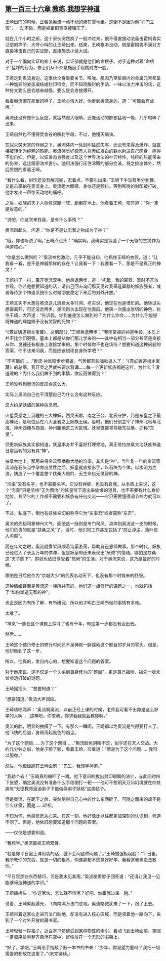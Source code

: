 ## [第一百三十六章 教练,我想学神道](https://www.xxbiquge.com/11_11207/9135767.html)


  王崎出门的时候，正看见奥流一动不动的僵在雪地里。这倒不是因为他“程门立雪”，一动不动，而是被霍桐青直接镇压了。

  就在几个小时之前，这个家伙突然疯了一般冲过来，恨不得直接动法轰击霍桐青实证部的样子，大呼小叫的让王崎出来。结果，王崎根本没动，倒是霍桐青不满对方直接冲击自己的实证部，直接施法小惩大诫。

  对于一个偏向实证的修士来说，实证部就是他们的命根子。对于这种对着“命根子”猛呼的行为，修士们从不介意施展手段糊对方一脸。

  王崎走到奥流身边，这家伙全身重要关节、喉咙、肌肉乃至脏器内的金属元素都呈一种诡异的姿态凝结成封印符文。而不知晓解封的手法、一味以法力冲击的话，这种符文要么是会越来越强，要么是会直接爆开。

  看着奥流僵在那里的样子，王崎心情大好。他走到奥流身边，道：“可能会有点疼。”

  奥流还没有做什么反应，就猛然瞪大眼睛，还能活动的肺部猛地一吸，几乎咆哮了出来。

  王崎自然也不懂得焚金谷的解封手段。不过，他懂天熵诀。

  在寂灭焚天掌的作用之下，奥流体内一处封印猛然失序，还没有来得及爆炸，就直接被转化为纯粹的热能。奥流感觉好像有人将赤红发白的铁水射进自己肉身，痛得不能自抑。但是，以妖兽肉身强度以及这个世界功法的神异特性，纯粹的热能带来的伤害，远比精密法术要小。他用法强行压住沸腾的部分血液，将之排出体外，然后愤恨的看着王崎。

  “看什么看，封印还没有解完呢，忍着点，不要叫出来。”王崎下手没有半分犹豫，又是击掌拍在奥流身上。奥流瞪大眼睛，身体还是颤抖。等到喉咙的封印被打破，他才发出一声惊天动地的痛呼。

  之后，妖族的天才人物竟双腿一软，跪倒在地上。他看着王崎，咬牙道：“你一定是故意的。”

  “说吧，你这次来找我，是有什么事情？”

  奥流昂起头，问道：“你是不是让无智之物成为了神？”

  “哦，你也听说了啊。”王崎点点头：“确实啊，我确实是锻造了一个无智的生灵作为神道核心。”

  “你是怎么做到的？”奥流神色激动，几乎不能自抑。他抓住王崎的衣领，道：“让我看一看，是不是神器那样的存在？让我看一下！我要看一下，那是不是真正的神灵！”

  王崎抖了一抖，震开奥流双手。他后退两步，道：“抱歉，我的算器，暂时不开放参观。你若是想要知道的话，请自己回去询问那天见过我缔造算器的妖族强者，或者等待那个神道系统什么时候彻底稳定下来后的对外开放。”

  王崎其实不大想在奥流这儿浪费太多时间。老实说，他现在也是很忙的。他转过头想要离开，可还没走两步，奥流再次出现在他面前。他第一次露出急切的神色，拦住王崎，大声道：“告诉我，你到底是怎么做到的？为什么你会……为什么你能够将神道的辉煌赐予没有灵智的死物？”

  “《霓虹铸道根本宝藏》，总纲部分。”王崎后退两步：“我所掌握的神道手段，本质上并不比你们更强，基本上都是从你们那儿学来的——其中有相当一部分甚至是直接从你、良锺还有椒身上直接学来的。那个时候你不也在场吗？想要知道这种问题的答案，你不该来问我，而是应该梳理自身所学吧？”

  “不可能的……”奥流·神岚皎步步紧逼，气势都有些咄咄逼人了：“《霓虹铸道根本宝藏》的总纲，我开灵之后就被要求背诵……每一个更新妖族都是这样。为什么？没道理的？为什么我们做不到的事情，你反而做得到？”

  王崎没料到奥流的反应会这么大。

  实际上奥流自己也不清楚自己为什么会有这种反应。

  这大约是妖族的某种执念吧。

  火星荧惑之上沉睡的三大神妖，西灵天君、南之王公、北辰守护，乃是东皇之下最高神祇，是地位远在八大圣者之上妖族王侯。当时，他们分别主宰了神州北地与北海、神州西疆与西海，神州腹地这三大区域。妖皇直接领导极东扶桑，亦称“东皇”。

  但更新妖族其实都知道，妖皇本身并不喜好打理领地，真正维持扶桑大地妖族神道日常运转的另有其“神”。

  扶桑大地上，那用来将帝流浆播撒大地的沟渠，其实是“神”。当年复一年的帝流浆流淌在石头当中孕育出灵性之后，妖皇就直接出手，以石块为个体，以水流为血流，铸造了一个覆盖整个扶桑大地的、无生命也无灵智的神。

  “沟渠”没有名字，也不需要名字。它没有神智，也没有自我。从本质上来说，这个“沟渠”只是坚持“无为而治”的妖皇陛下造出来偷懒的道具，也不需要有什么身份地位。甚至它的工作都不需要和妖族有任何交流——它只需要懂得调节神力就可以了。

  不过，私底下，倒也有妖族亲切的称呼它为“东渠君”或者简称“东君”。

  奥流的先祖司掌神州大气。而他这一脉则是专门司风。具体到奥流这一支的时候，他们负责的就是“扶桑之风”了。当时，他们的工作甚至包括了“防止浮尘、落叶进入沟渠”。

  而在年幼之时，奥流就曾架风顺着沟渠游荡，帮助自己恩师做事。那个时代，妖族已经进入了长达万年的停滞，但是妖皇却还未表现出“厌倦”的情绪。哪怕是扶桑这“天子脚下”，群妖也依旧享受着“悠闲”的生活。对于奥流来说，这乃是最好的时候。

  哪怕是日后他作为“京城大少”的代表名动天下，也没有那个时候来的舒服。

  这种情绪甚至是奧流这一族所共有的。他们这一族修行的课题之一，也就包括了“如何塑造无智的神”。

  也正是因为有所了解、有所研究，所以他才明白王崎所做的事情有多难。

  太难了。

  “神岚”一脉在这个课题上探寻了也有千年，却连第一步都没有迈出去。

  然后……

  王崎这个结丹修士的修行时间还不足神岚一脉探索这个题目的岁月的零头。但是，他却做到了这一步。

  所以，他真的，发自内心的，想要知道这个问题的答案。

  对于他来说，这不仅是一个关系到自身修为的“题目”，更是自己祖师、祖先一脉未曾参透打破的谜题。

  王崎摇摇头：“想要知道？”

  “想要知道。”奥流大声回应。

  王崎啧啧两声：“奥流啊奥流，以前正经上课的时候，老师我可看不出你是这么好学的人啊……这样吧，你求我，你求我我就会教你啊。”

  奥流的脸，明显的抽搐了一下。有那么一瞬间，王崎都以为奥流是气得要打人了。他飞快的后退，身周荡起黑色的烟尘。

  “为了这个题目……为了这个题目……”奥流脸色阴晴不定，似乎还在天人交战。大约几分钟之后，他身子颤了颤，看着王崎，珍重道：“若是为了这个问题……我可以服你。”

  然后，他缓缓跪在王崎面前：“先生，我想学神道。”

  “我勒个去！”王崎真的被吓了一跳。他下意识的拔出封印眼睛的法针，与此同时四下张望，确定奥流没有准备什么手段倒打一耙——他可不想明天万仙幻境就在四处疯传“无德教师逼迫弟子下跪侮辱弟子妖格”这类帖子。

  但是奥流，在跪下之后，突然觉得自己心中的什么东西碎了。可随之而来的却不是什么疼痛，而是……轻松。

  不知为何，他感觉悲从心来。在这一刻，他好像比以往都更加深刻的认识到，师道不同了。但是，他依旧想要知道那个问题的答案。

  ——仅仅是想要知道。

  “我想学。”奥流直视王崎双目。

  “若是你平日里上课用功的话，就不会问这种问题了。”王崎勉强板起脸：“平日里，我所教你的东西，就是一切的根基，你连那都不愿意好好学，我看这我也没法教你。”

  “平日里那些东西精巧，但是我未见其用。”奥流梗着脖子回答道：“还请让我见一见能够缔造神道的学识。”

  王崎摇摇头：“你这家伙，怎么就不信呢？好吧，你跟我过来一趟。”

  说着，王崎架起遁光，飞向南溟万法门驻地。奥流略微犹豫了一下，跟了上去。

  王崎带着这家伙走进万法门驻地，却没有进入核心区域，而是领着他一路向下，来到了一个对外开放的藏书室。

  王崎轻轻一挥袖子。近百本书仿佛受到某种物性的牵引，自动飞到王崎面前，按照一定顺序排列整齐悬浮在空中，好像放在一个无形的书架上。

  “好了，学吧。”王崎用手指敲了敲一本书的书脊：“少年，你渴望力量吗？我把一切需要的都放在这里了。”(未完待续。)
